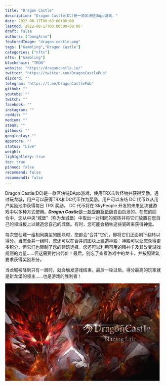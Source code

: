 ```yaml
---
title: "Dragon Castle"
description: "Dragon Castle(DC)是一款区块链DApp游戏，"
date: 2022-08-17T00:00:00+08:00
lastmod: 2022-08-17T00:00:00+08:00
draft: false
authors: ["boogArno"]
featuredImage: "dragon-castle.png"
tags: ["Gambling","Dragon Castle"]
categories: ["nfts"]
nfts: ["Gambling"]
blockchain: "TRON"
website: "https://dragoncastle.io/"
twitter: "https://twitter.com/DragonCastlePub"
discord: ""
telegram: "https://t.me/DragonCastlePub"
github: ""
youtube: ""
twitch: ""
facebook: ""
instagram: ""
reddit: ""
medium: ""
steam: ""
gitbook: ""
googleplay: ""
appstore: ""
status: "Live"
weight: 
lightgallery: true
toc: true
pinned: false
recommend: false
recommend1: false
---
```

Dragon Castle(DC)是一款区块链DApp游戏，使用TRX击败怪物并获得奖励。通过玩龙城，用户可以获得TRX和DC代币作为奖励。用户可以冻结 DC 代币以从用户奖励池中获得每日 TRX 奖励。 DC 代币将在 SkyPeople 开发的未来区块链游戏中以多种方式使用。***Dragon Castle***[是一款受麻将纸牌](https://boardgamegeek.com/boardgame/67948/mahjong-solitaire)自由启发的。在您的回合中，您从中央“城堡”（称为龙城堡）中取出一对相同的瓷砖并将它们放置在您自己的领域板上以建造您自己的城堡。有时，您可能会牺牲这些瓷砖来获得神龛。

每次您创建一组相同类型的图块时，您都会“合并”它们，即将它们正面朝下翻转以得分。当您合并一组时，您还可以在合并的图块上建造神殿：神殿可以让您获得更多积分，但它们也限制了您的建筑选择。您还可以利用可用的精神卡及其改变游戏规则的力量……但这需要付出代价！最后，别忘了查看游戏中的龙卡，并按照建筑要求获得奖励积分。

当龙城被降到只有一层时，就会触发游戏结束。最后一轮过后，得分最高的玩家就是新龙堡的领主……也是游戏的胜利者！

![dragoncastle-dapp-gambling-tron-image1-500x315_eb74059624dc6238fe3f121aab53b3c2](dragoncastle-dapp-gambling-tron-image1-500x315_eb74059624dc6238fe3f121aab53b3c2.png)